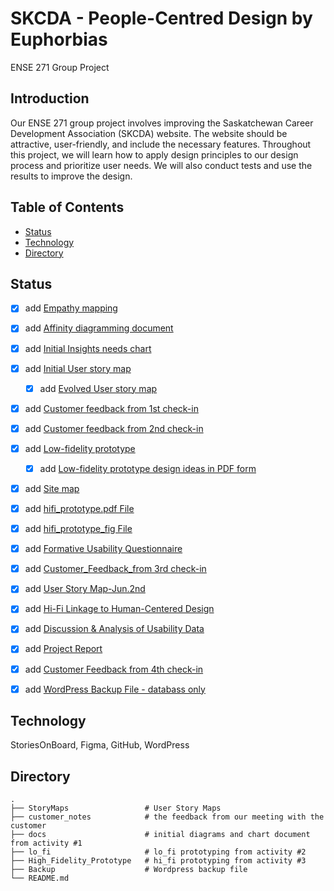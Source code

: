 # SKCDA - People-Centred Design by Euphorbias
ENSE 271 Group Project

## Introduction
Our ENSE 271 group project involves improving the Saskatchewan Career Development Association (SKCDA) website. The website should be attractive, user-friendly, and include the necessary features. Throughout this project, we will learn how to apply design principles to our design process and prioritize user needs. We will also conduct tests and use the results to improve the design.

## Table of Contents
* [Status](#status)
* [Technology](#technology)
* [Directory](#directory)

## Status
- [x] add [Empathy mapping](https://github.com/Euphorbias-ENSE-271-Github/ENSE271_SKCDA_Euphorbias-2023SS/tree/main/docs)
- [x] add [Affinity diagramming document](https://github.com/Euphorbias-ENSE-271-Github/ENSE271_SKCDA_Euphorbias-2023SS/tree/main/docs)
- [x] add [Initial Insights needs chart](https://github.com/Euphorbias-ENSE-271-Github/ENSE271_SKCDA_Euphorbias-2023SS/tree/main/docs)
- [x] add [Initial User story map](https://github.com/Euphorbias-ENSE-271-Github/ENSE271_SKCDA_Euphorbias-2023SS/tree/main/StoryMaps)
    - [x] add [Evolved User story map](https://github.com/Euphorbias-ENSE-271-Github/ENSE271_SKCDA_Euphorbias-2023SS/tree/main/StoryMaps)
- [x] add [Customer feedback from 1st check-in](https://github.com/Euphorbias-ENSE-271-Github/ENSE271_SKCDA_Euphorbias-2023SS/tree/main/customer_notes)
- [x] add [Customer feedback from 2nd check-in](https://github.com/Euphorbias-ENSE-271-Github/ENSE271_SKCDA_Euphorbias-2023SS/tree/main/customer_notes)
- [x] add [Low-fidelity prototype](https://github.com/Euphorbias-ENSE-271-Github/ENSE271_SKCDA_Euphorbias-2023SS/tree/main/lo_fi)
    - [x] add [Low-fidelity prototype design ideas in PDF form](https://github.com/Euphorbias-ENSE-271-Github/ENSE271_SKCDA_Euphorbias-2023SS/tree/main/lo_fi)
- [x] add [Site map](https://github.com/Euphorbias-ENSE-271-Github/ENSE271_SKCDA_Euphorbias-2023SS/tree/main/lo_fi)
- [x] add [hifi_prototype.pdf File](https://github.com/Euphorbias-ENSE-271-Github/ENSE271_SKCDA_Euphorbias-2023SS/tree/main/High_Fidelity_Prototype)
- [x] add [hifi_prototype_fig File](https://github.com/Euphorbias-ENSE-271-Github/ENSE271_SKCDA_Euphorbias-2023SS/tree/main/High_Fidelity_Prototype)
- [x] add [Formative Usability Questionnaire](https://github.com/Euphorbias-ENSE-271-Github/ENSE271_SKCDA_Euphorbias-2023SS/tree/main/High_Fidelity_Prototype)
- [x] add [Customer_Feedback_from 3rd check-in](https://github.com/Euphorbias-ENSE-271-Github/ENSE271_SKCDA_Euphorbias-2023SS/tree/main/customer_notes)
- [x] add [User Story Map-Jun.2nd](https://github.com/Euphorbias-ENSE-271-Github/ENSE271_SKCDA_Euphorbias-2023SS/tree/main/StoryMaps)
- [x] add [Hi-Fi Linkage to Human-Centered Design](https://github.com/Euphorbias-ENSE-271-Github/ENSE271_SKCDA_Euphorbias-2023SS/tree/main/High_Fidelity_Prototype)
- [x] add [Discussion & Analysis of Usability Data](https://github.com/Euphorbias-ENSE-271-Github/ENSE271_SKCDA_Euphorbias-2023SS/tree/main/docs)
- [x] add [Project Report](https://github.com/Euphorbias-ENSE-271-Github/ENSE271_SKCDA_Euphorbias-2023SS/tree/main/docs)
- [x] add [Customer Feedback from 4th check-in](https://github.com/Euphorbias-ENSE-271-Github/ENSE271_SKCDA_Euphorbias-2023SS/tree/main/customer_notes)
- [x] add  [WordPress Backup File - databass only](https://github.com/Euphorbias-ENSE-271-Github/ENSE271_SKCDA_Euphorbias-2023SS/tree/main/Backup) 


## Technology
StoriesOnBoard, Figma, GitHub, WordPress

## Directory
    .
    ├── StoryMaps                 # User Story Maps 
    ├── customer_notes            # the feedback from our meeting with the customer
    ├── docs                      # initial diagrams and chart document from activity #1
    ├── lo_fi                     # lo_fi prototyping from activity #2
    ├── High_Fidelity_Prototype   # hi_fi prototyping from activity #3
    ├── Backup                    # Wordpress backup file
    └── README.md


